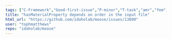 ```yaml
---
tags: ["C-Framework","Good-first-issue","P-minor","T-task","amr","fem","finite-elements","finite-volumes","multiphysics","object-oriented","parallel","simulation"]
title: "hasMaterialProperty depends on order in the input file"
html_url: "https://github.com/idaholab/moose/issues/13890"
user: "tophmatthews"
repo: "idaholab/moose"
---
```


